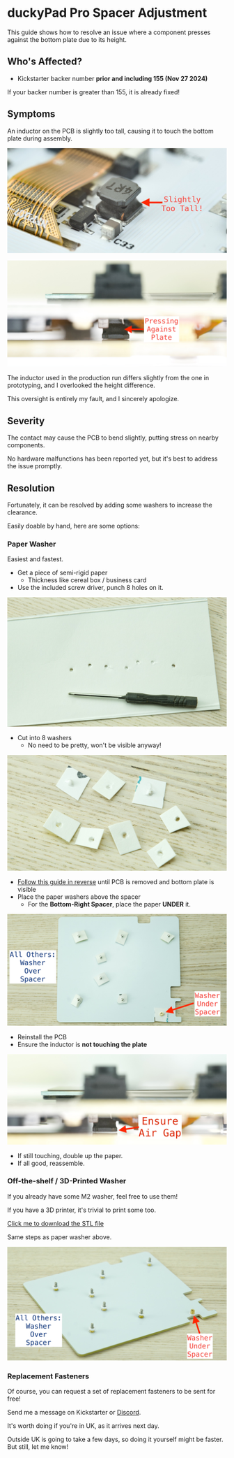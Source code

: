 # duckyPad Pro Spacer Adjustment

This guide shows how to resolve an issue where a component presses against the bottom plate due to its height.

## Who's Affected?

* Kickstarter backer number **prior and including 155 (Nov 27 2024)**

If your backer number is greater than 155, it is already fixed!

## Symptoms

An inductor on the PCB is slightly too tall, causing it to touch the bottom plate during assembly.

![Alt text](../resources/photos/fix/inductor.jpeg)

![Alt text](../resources/photos/fix/touch.jpeg)

The inductor used in the production run differs slightly from the one in prototyping, and I overlooked the height difference.

This oversight is entirely my fault, and I sincerely apologize.

## Severity

The contact may cause the PCB to bend slightly, putting stress on nearby components.

No hardware malfunctions has been reported yet, but it's best to address the issue promptly.

## Resolution

Fortunately, it can be resolved by adding some washers to increase the clearance.

Easily doable by hand, here are some options:

### Paper Washer

Easiest and fastest.

* Get a piece of semi-rigid paper 
	* Thickness like cereal box / business card
* Use the included screw driver, punch 8 holes on it.

![Alt text](../resources/photos/fix/punch.jpeg)

* Cut into 8 washers
	* No need to be pretty, won't be visible anyway!

![Alt text](../resources/photos/fix/cut.jpeg)

* [Follow this guide in reverse](troubleshooting.md) until PCB is removed and bottom plate is visible
* Place the paper washers above the spacer
	* For the **Bottom-Right Spacer**, place the paper **UNDER** it.

![Alt text](../resources/photos/fix/wash.jpeg)

* Reinstall the PCB
* Ensure the inductor is **not touching the plate**

![Alt text](../resources/photos/fix/gap.jpeg)

* If still touching, double up the paper.
* If all good, reassemble.

### Off-the-shelf / 3D-Printed Washer

If you already have some M2 washer, feel free to use them!

If you have a 3D printer, it's trivial to print some too.

[Click me to download the STL file](../resources/photos/fix/dpp_washer.stl)

Same steps as paper washer above.

![Alt text](../resources/photos/fix/3d.jpeg)

### Replacement Fasteners

Of course, you can request a set of replacement fasteners to be sent for free!

Send me a message on Kickstarter or [Discord](https://discord.gg/4sJCBx5).

It's worth doing if you're in UK, as it arrives next day.

Outside UK is going to take a few days, so doing it yourself might be faster. But still, let me know!






